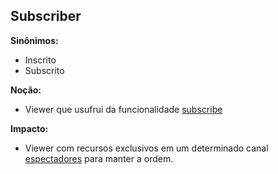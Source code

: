 ## Subscriber

**Sinônimos:** 
* Inscrito
* Subscrito

**Noção:** 
* Viewer que usufrui da funcionalidade [subscribe](Subscribe)

**Impacto:**
* Viewer com recursos exclusivos em um determinado canal [espectadores](Viewer) para manter a ordem.
